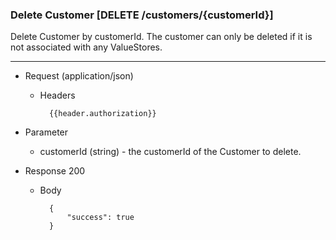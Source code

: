### Delete Customer [DELETE /customers/{customerId}]

Delete Customer by customerId.  The customer can only be deleted if it is not associated with any ValueStores.

---

+ Request (application/json)
    + Headers
    
            {{header.authorization}}

+ Parameter
    + customerId (string) - the customerId of the Customer to delete.

+ Response 200

    + Body

            {
                "success": true
            }
